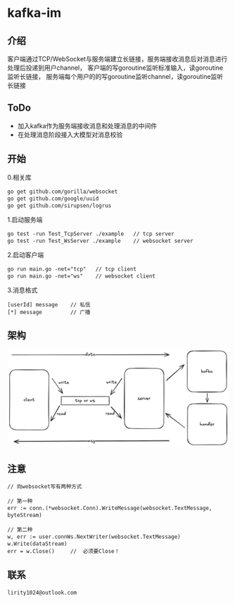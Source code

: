 # kafka-im

## 介绍

客户端通过TCP/WebSocket与服务端建立长链接，服务端接收消息后对消息进行处理后投递到用户channel，
客户端的写goroutine监听标准输入，读goroutine监听长链接，
服务端每个用户的的写goroutine监听channel，读goroutine监听长链接

## ToDo
+ 加入kafka作为服务端接收消息和处理消息的中间件
+ 在处理消息阶段接入大模型对消息校验

## 开始
0.相关库
```
go get github.com/gorilla/websocket 
go get github.com/google/uuid       
go get github.com/sirupsen/logrus   
```
1.启动服务端
```
go test -run Test_TcpServer ./example   // tcp server
go test -run Test_WsServer ./example    // websocket server
```
2.启动客户端
```
go run main.go -net="tcp"   // tcp client
go run main.go -net="ws"    // websocket client
```
3.消息格式
```
[userId] message    // 私信
[*] message         // 广播
```

## 架构
<img src="assets/framework.png">

## 注意
```
// 向websocket写有两种方式

// 第一种
err := conn.(*websocket.Conn).WriteMessage(websocket.TextMessage, byteStream)

// 第二种
w, err := user.connWs.NextWriter(websocket.TextMessage)
w.Write(dataStream)
err = w.Close()     //  必须要Close！
```

## 联系
`lirity1024@outlook.com`